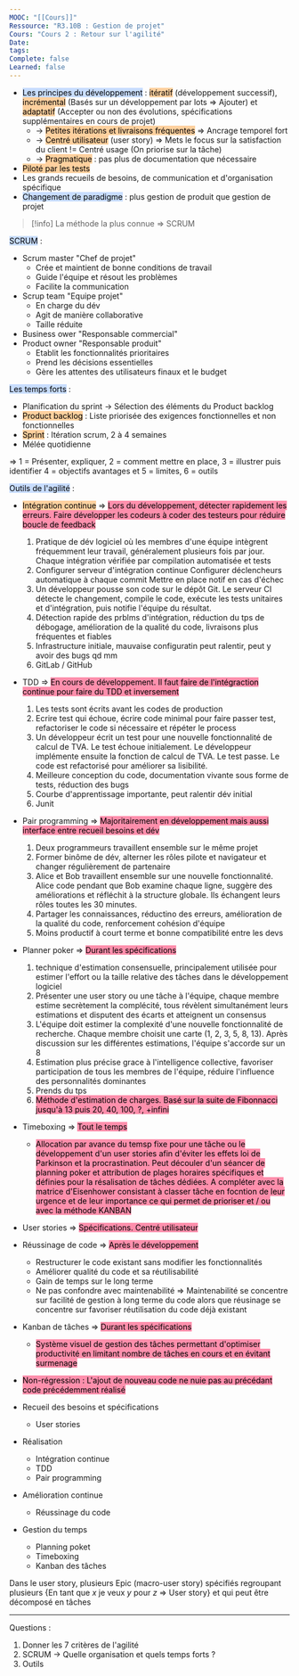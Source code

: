 ```yaml
---
MOOC: "[[Cours]]"
Ressource: "R3.10B : Gestion de projet"
Cours: "Cours 2 : Retour sur l'agilité"
Date: 
tags: 
Complete: false
Learned: false
---
```


- <mark style="background: #ADCCFFA6;">Les principes du développement</mark> : <mark style="background: #FFB86CA6;">itératif</mark> (développement successif), <mark style="background: #FFB86CA6;">incrémental</mark> (Basés sur un développement par lots ⇒ Ajouter) et <mark style="background: #FFB86CA6;">adaptatif</mark> (Accepter ou non des évolutions, spécifications supplémentaires en cours de projet)
	- → <mark style="background: #FFB86CA6;">Petites itérations et livraisons fréquentes</mark> ⇒ Ancrage temporel fort
	- → <mark style="background: #FFB86CA6;">Centré utilisateur</mark> (user story) ⇒ Mets le focus sur la satisfaction du client != Centré usage (On priorise sur la tâche)
	- → <mark style="background: #FFB86CA6;">Pragmatique</mark> : pas plus de documentation que nécessaire
- <mark style="background: #FFB86CA6;">Piloté par les tests</mark>
- Les grands recueils de besoins, de communication et d'organisation spécifique
- <mark style="background: #ADCCFFA6;">Changement de paradigme</mark> : plus gestion de produit que gestion de projet
>[!info]
>La méthode la plus connue ⇒ SCRUM


<mark style="background: #ADCCFFA6;">SCRUM</mark> :
- Scrum master "Chef de projet"
	- Crée et maintient de bonne conditions de travail
	- Guide l'équipe et résout les problèmes
	- Facilite la communication
- Scrup team "Equipe projet"
	- En charge du dév
	- Agit de manière collaborative
	- Taille réduite
- Business ower "Responsable commercial"
- Product owner "Responsable produit"
	- Etablit les fonctionnalités prioritaires
	- Prend les décisions essentielles
	- Gère les attentes des utilisateurs finaux et le budget

<mark style="background: #ADCCFFA6;">Les temps forts</mark> :
- Planification du sprint → Sélection des éléments du Product backlog
- <mark style="background: #FFB86CA6;">Product backlog</mark> : Liste priorisée des exigences fonctionnelles et non fonctionnelles
- <mark style="background: #FFB86CA6;">Sprint</mark> : Itération scrum, 2 à 4 semaines
- Mélée quotidienne


⇒ 1 = Présenter,  expliquer, 2 = comment mettre en place, 3 = illustrer puis identifier 4 = objectifs avantages et 5 = limites, 6 = outils

<mark style="background: #ADCCFFA6;">Outils de l'agilité</mark> : 
- <mark style="background: #FFB86CA6;">Intégration continue</mark> ⇒ <mark style="background: #FF5582A6;">Lors du développement, détecter rapidement les erreurs. Faire développer les codeurs à coder des testeurs pour réduire boucle de feedback</mark>
	1. Pratique de dév logiciel où les membres d'une équipe  intègrent fréquemment leur travail, généralement plusieurs fois par jour. Chaque intégration vérifiée par compilation automatisée et tests
	2. Configurer serveur d'intégration continue
	   Configurer déclencheurs automatique à chaque commit
	   Mettre en place notif en cas d'échec
	3. Un développeur pousse son code sur le dépôt Git. Le serveur CI détecte le changement, compile le code, exécute les tests unitaires et d'intégration, puis notifie l'équipe du résultat.
	4. Détection rapide des prblms d'intégration, réduction du tps de débogage, amélioration de la qualité du code, livraisons plus fréquentes et fiables
	5. Infrastructure initiale, mauvaise configuratin peut ralentir, peut y avoir des bugs qd mm
	6. GitLab / GitHub
- TDD ⇒ <mark style="background: #FF5582A6;">En cours de développement. Il faut faire de l'intégraction continue pour faire du TDD et inversement</mark>
	1. Les tests sont écrits avant les codes de production
	2. Ecrire test qui échoue, écrire code minimal pour faire passer test, refactoriser le code si nécessaire et répéter le process
	3. Un développeur écrit un test pour une nouvelle fonctionnalité de calcul de TVA. Le test échoue initialement. Le développeur implémente ensuite la fonction de calcul de TVA. Le test passe. Le code est refactorisé pour améliorer sa lisibilité.
	4. Meilleure conception du code, documentation vivante sous forme de tests, réduction des bugs
	5. Courbe d'apprentissage importante, peut ralentir dév initial
	6. Junit
- Pair programming ⇒ <mark style="background: #FF5582A6;">Majoritairement en développement mais aussi interface entre recueil besoins et dév</mark>
	1. Deux programmeurs travaillent ensemble sur le même projet
	2. Former binôme de dév, alterner les rôles pilote et navigateur et changer régulièrement de partenaire
	3. Alice et Bob travaillent ensemble sur une nouvelle fonctionnalité. Alice code pendant que Bob examine chaque ligne, suggère des améliorations et réfléchit à la structure globale. Ils échangent leurs rôles toutes les 30 minutes.
	4. Partager les connaissances, réductino des erreurs, amélioration de la qualité du code, renforcement cohésion d'équipe
	5. Moins productif à court terme et bonne compatibilité entre les devs
- Planner poker ⇒ <mark style="background: #FF5582A6;">Durant les spécifications</mark>
	1. technique d'estimation consensuelle, principalement utilisée pour estimer l'effort ou la taille relative des tâches dans le développement logiciel
	2. Présenter une user story ou une tâche à l'équipe, chaque membre estime secrètement la complécité, tous révèlent simultanément leurs estimations et disputent des écarts et atteignent un consensus
	3. L'équipe doit estimer la complexité d'une nouvelle fonctionnalité de recherche. Chaque membre choisit une carte (1, 2, 3, 5, 8, 13). Après discussion sur les différentes estimations, l'équipe s'accorde sur un 8
	4. Estimation plus précise grace à l'intelligence collective, favoriser participation de tous les membres de l'équipe, réduire l'influence des personnalités dominantes
	5. Prends du tps
	6. <mark style="background: #FF5582A6;">Méthode d'estimation de charges. Basé sur la suite de Fibonnacci jusqu'à 13 puis 20, 40, 100, ?, +infini</mark>
- Timeboxing ⇒ <mark style="background: #FF5582A6;">Tout le temps</mark>
	- <mark style="background: #FF5582A6;">Allocation par avance du temsp fixe pour une tâche ou le développement d'un user stories afin d'éviter les effets loi de Parkinson et la procrastination. Peut découler d'un séancer de planning poker et attribution de plages horaires spécifiques et définies pour la résalisation de tâches dédiées. A compléter avec la matrice d'Eisenhower consistant à classer tâche en focntion de leur urgence et de leur importance ce qui permet de prioriser et / ou avec la méthode KANBAN</mark>
- User stories ⇒ <mark style="background: #FF5582A6;">Spécifications. Centré utilisateur</mark>
- Réussinage de code ⇒ <mark style="background: #FF5582A6;">Après le développement</mark>
	- Restructurer le code existant sans modifier les fonctionnalités
	- Améliorer qualité du code et sa réutilisabilité
	- Gain de temps sur le long terme
	- Ne pas confondre avec maintenabilité ⇒ Maintenabilité se concentre sur facilité de gestion à long terme du code alors que réusinage se concentre sur favoriser réutilisation du code déjà existant
- Kanban de tâches ⇒ <mark style="background: #FF5582A6;">Durant les spécifications</mark>
	- <mark style="background: #FF5582A6;">Système visuel de gestion des tâches permettant d'optimiser productivité en limitant nombre de tâches en cours et en évitant surmenage</mark>

- <mark style="background: #FF5582A6;">Non-régression : L'ajout de nouveau code ne nuie pas au précédant code précédemment réalisé</mark>


- Recueil des besoins et spécifications
	- User stories
- Réalisation
	- Intégration continue
	- TDD
	- Pair programming
- Amélioration continue
	- Réussinage du code
- Gestion du temps
	- Planning poket
	- Timeboxing
	- Kanban des tâches


Dans le user story, plusieurs Epic (macro-user story) spécifiés regroupant plusieurs {En tant que $x$ je veux $y$ pour $z$ ⇒ User story} et qui peut être décomposé en tâches

---
Questions :
1. Donner les 7 critères de l'agilité
2. SCRUM → Quelle organisation et quels temps forts ?
3. Outils
